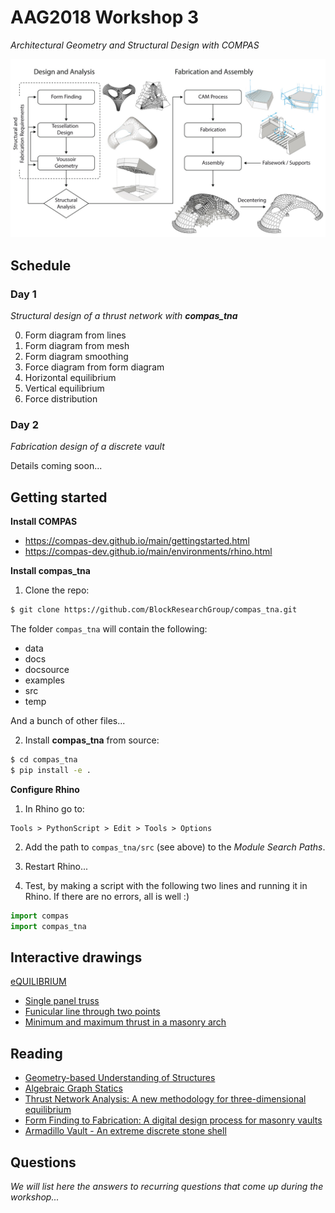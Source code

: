 # AAG2018 Workshop 3

*Architectural Geometry and Structural Design with COMPAS*

![Armadillo workflow](images/aag2018_ws3_BRG.jpg)

## Schedule

### Day 1

*Structural design of a thrust network with **compas_tna***

0. Form diagram from lines
1. Form diagram from mesh
2. Form diagram smoothing
3. Force diagram from form diagram
4. Horizontal equilibrium
5. Vertical equilibrium
6. Force distribution

### Day 2

*Fabrication design of a discrete vault*

Details coming soon...


## Getting started

**Install COMPAS**

* https://compas-dev.github.io/main/gettingstarted.html
* https://compas-dev.github.io/main/environments/rhino.html

**Install compas_tna**

1. Clone the repo:

```bash
$ git clone https://github.com/BlockResearchGroup/compas_tna.git
```

The folder `compas_tna` will contain the following:

* data
* docs
* docsource
* examples
* src
* temp

And a bunch of other files...

2. Install **compas_tna** from source:

```bash
$ cd compas_tna
$ pip install -e .
```

**Configure Rhino**

1. In Rhino go to:

```
Tools > PythonScript > Edit > Tools > Options
```

2. Add the path to `compas_tna/src` (see above) to the *Module Search Paths*.

3. Restart Rhino...

4. Test, by making a script with the following two lines and running it in Rhino. If there are no errors, all is well :)

```python
import compas
import compas_tna
```


## Interactive drawings

[eQUILIBRIUM](http://block.arch.ethz.ch/eq)

* [Single panel truss](http://block.arch.ethz.ch/eq/drawing/view/36)
* [Funicular line through two points](http://block.arch.ethz.ch/eq/drawing/view/5)
* [Minimum and maximum thrust in a masonry arch](http://block.arch.ethz.ch/eq/drawing/view/16)


## Reading

* [Geometry-based Understanding of Structures](http://block.arch.ethz.ch/brg/publications/399)
* [Algebraic Graph Statics](http://block.arch.ethz.ch/brg/publications/413)
* [Thrust Network Analysis: A new methodology for three-dimensional equilibrium](http://block.arch.ethz.ch/brg/publications/355)
* [Form Finding to Fabrication: A digital design process for masonry vaults](http://block.arch.ethz.ch/brg/publications/368)
* [Armadillo Vault - An extreme discrete stone shell](http://block.arch.ethz.ch/brg/publications/646)


## Questions

*We will list here the answers to recurring questions that come up during the workshop...*

